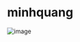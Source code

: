 # minhquang
![image](https://user-images.githubusercontent.com/101325978/157682141-3f66dc9f-06b1-4d1e-b8d0-a686ecfabf19.png)
